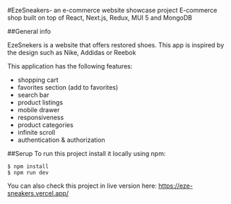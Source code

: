 #EzeSneakers- an e-commerce website showcase project
E-commerce shop built on top of React, Next.js, Redux, MUI 5 and MongoDB

##General info

EzeSnekers is a website that offers restored shoes. This app is inspired by the design such as Nike, Addidas or Reebok

This application has the following features:
* shopping cart
* favorites section (add to favorites)
* search bar
* product listings
* mobile drawer
* responsiveness
* product categories
* infinite scroll
* authentication & authorization

##Serup
To run this project install it locally using npm:

```
$ npm install
$ npm run dev
```

You can also check this project in live version here:
https://eze-sneakers.vercel.app/
